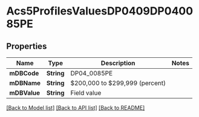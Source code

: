 # Acs5ProfilesValuesDP0409DP040085PE

## Properties
Name | Type | Description | Notes
------------ | ------------- | ------------- | -------------
**mDBCode** | **String** | DP04_0085PE | 
**mDBName** | **String** | $200,000 to $299,999 (percent) | 
**mDBValue** | **String** | Field value | 

[[Back to Model list]](../README.md#documentation-for-models) [[Back to API list]](../README.md#documentation-for-api-endpoints) [[Back to README]](../README.md)



